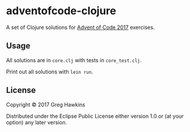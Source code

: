 # adventofcode-clojure

A set of Clojure solutions for [Advent of Code 2017](https://adventofcode.com)
exercises.

## Usage

All solutions are in `core.clj` with tests in `core_test.clj`.

Print out all solutions with `lein run`.

## License

Copyright © 2017 Greg Hawkins

Distributed under the Eclipse Public License either version 1.0 or (at
your option) any later version.
